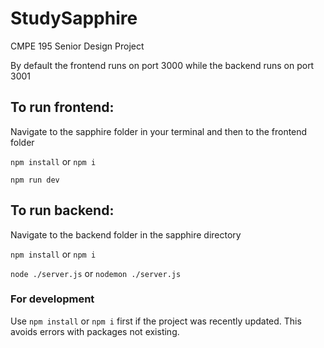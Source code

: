 # StudySapphire
CMPE 195 Senior Design Project

By default the frontend runs on port 3000 while the backend runs on port 3001

## To run frontend:

Navigate to the sapphire folder in your terminal and then to the frontend folder

`npm install` or `npm i`

`npm run dev`

## To run backend:

Navigate to the backend folder in the sapphire directory

`npm install` or `npm i`

`node ./server.js` or `nodemon ./server.js`

### For development

Use `npm install` or `npm i` first if the project was recently updated. This avoids errors with packages not existing.
